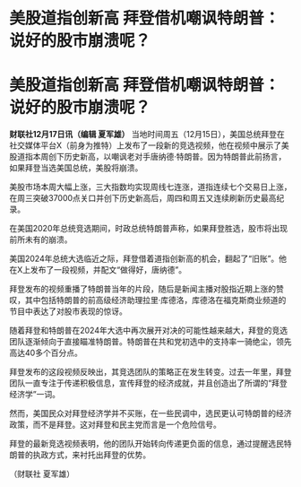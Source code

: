 # 美股道指创新高 拜登借机嘲讽特朗普：说好的股市崩溃呢？

# 美股道指创新高 拜登借机嘲讽特朗普：说好的股市崩溃呢？

**财联社12月17日讯（编辑 夏军雄）**
当地时间周五（12月15日），美国总统拜登在社交媒体平台X（前身为推特）上发布了一段新的竞选视频，他在视频中展示了美股道指本周创下历史新高，以嘲讽老对手唐纳德·特朗普。因为特朗普此前扬言，如果拜登当选美国总统，美股将崩溃。

美股市场本周大幅上涨，三大指数均实现周线七连涨，道指连续七个交易日上涨，在周三突破37000点关口并创下历史新高后，周四和周五又连续刷新历史最高纪录。

在美国2020年总统竞选期间，时政总统特朗普声称，如果拜登胜选，股市将出现前所未有的崩溃。

美国2024年总统大选临近之际，拜登借着道指创新高的机会，翻起了“旧账”。他在X上发布了一段视频，并配文“做得好，唐纳德”。

拜登发布的视频重播了特朗普当年的片段，随后是新闻主播对股指近期上涨的赞叹，其中包括特朗普的前高级经济助理拉里·库德洛，库德洛在福克斯商业频道的节目中表达了对股市表现的惊讶。

随着拜登和特朗普在2024年大选中再次展开对决的可能性越来越大，拜登的竞选团队逐渐倾向于直接瞄准特朗普。特朗普在共和党初选中的支持率一骑绝尘，领先高达40多个百分点。

拜登发布的这段视频反映出，其竞选团队的策略正在发生转变。过去一年里，拜登团队一直专注于传递积极信息，宣传拜登的经济成就，并且创造出了所谓的“拜登经济学”一词。

然而，美国民众对拜登经济学并不买账，在一些民调中，选民更认可特朗普的经济政策，而不是拜登。这对拜登和民主党而言是一个危险信号。

拜登的最新竞选视频表明，他的团队开始转向传递更负面的信息，通过提醒选民特朗普的执政方式，来衬托出拜登的优势。

（财联社 夏军雄）

